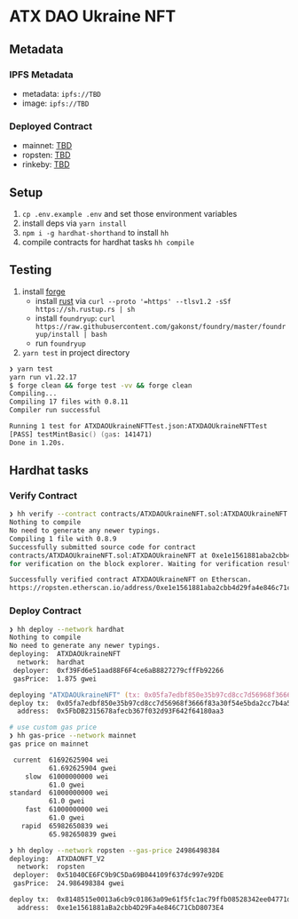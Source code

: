 # ATX DAO Ukraine NFT

## Metadata

### IPFS Metadata

- metadata: `ipfs://TBD`
- image: `ipfs://TBD`

### Deployed Contract

- mainnet: [TBD](https://etherscan.io/address/TBD)
- ropsten: [TBD](https://ropsten.etherscan.io/address/TBD)
- rinkeby: [TBD](https://rinkeby.etherscan.io/address/TBD)

## Setup

1. `cp .env.example .env` and set those environment variables
1. install deps via `yarn install`
1. `npm i -g hardhat-shorthand` to install `hh`
1. compile contracts for hardhat tasks `hh compile`

## Testing

1. install [forge](https://github.com/gakonst/foundry)
   - install [rust](https://www.rust-lang.org/tools/install) via
     `curl --proto '=https' --tlsv1.2 -sSf https://sh.rustup.rs | sh`
   - install `foundryup`: `curl https://raw.githubusercontent.com/gakonst/foundry/master/foundryup/install | bash`
   - run `foundryup`
1. `yarn test` in project directory

```zsh
❯ yarn test
yarn run v1.22.17
$ forge clean && forge test -vv && forge clean
Compiling...
Compiling 17 files with 0.8.11
Compiler run successful

Running 1 test for ATXDAOUkraineNFTTest.json:ATXDAOUkraineNFTTest
[PASS] testMintBasic() (gas: 141471)
Done in 1.20s.
```

## Hardhat tasks

### Verify Contract

```zsh
❯ hh verify --contract contracts/ATXDAOUkraineNFT.sol:ATXDAOUkraineNFT --network ropsten 0xe1e1561881aba2cbb4d29fa4e846c71cbd8073e4
Nothing to compile
No need to generate any newer typings.
Compiling 1 file with 0.8.9
Successfully submitted source code for contract
contracts/ATXDAOUkraineNFT.sol:ATXDAOUkraineNFT at 0xe1e1561881aba2cbb4d29fa4e846c71cbd8073e4
for verification on the block explorer. Waiting for verification result...

Successfully verified contract ATXDAOUkraineNFT on Etherscan.
https://ropsten.etherscan.io/address/0xe1e1561881aba2cbb4d29fa4e846c71cbd8073e4#code
```

### Deploy Contract

```zsh
❯ hh deploy --network hardhat
Nothing to compile
No need to generate any newer typings.
deploying:  ATXDAOUkraineNFT
  network:  hardhat
 deployer:  0xf39Fd6e51aad88F6F4ce6aB8827279cffFb92266
 gasPrice:  1.875 gwei

deploying "ATXDAOUkraineNFT" (tx: 0x05fa7edbf850e35b97cd8cc7d56968f3666f83a30f54e5bda2cc7b4a5027f41c)...: deployed at 0x5FbDB2315678afecb367f032d93F642f64180aa3 with 2209255 gas
deploy tx:  0x05fa7edbf850e35b97cd8cc7d56968f3666f83a30f54e5bda2cc7b4a5027f41c
  address:  0x5FbDB2315678afecb367f032d93F642f64180aa3
```

```zsh
# use custom gas price
❯ hh gas-price --network mainnet
gas price on mainnet

 current  61692625904 wei
          61.692625904 gwei
    slow  61000000000 wei
          61.0 gwei
standard  61000000000 wei
          61.0 gwei
    fast  61000000000 wei
          61.0 gwei
   rapid  65982650839 wei
          65.982650839 gwei

❯ hh deploy --network ropsten --gas-price 24986498384
deploying:  ATXDAONFT_V2
  network:  ropsten
 deployer:  0x51040CE6FC9b9C5Da69B044109f637dc997e92DE
 gasPrice:  24.986498384 gwei

deploy tx:  0x8148515e0013a6cb9c01863a09e61f5fc1ac79ffb08528342ee04771de0f7e00
  address:  0xe1e1561881aBa2cbb4D29Fa4e846C71CbD8073E4
```

